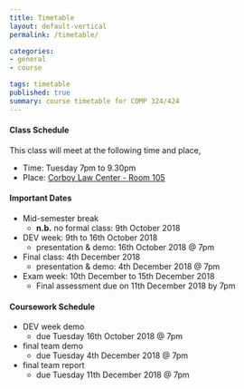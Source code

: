 ```yaml
---
title: Timetable
layout: default-vertical
permalink: /timetable/

categories:
- general
- course

tags: timetable
published: true
summary: course timetable for COMP 324/424
---
```


#### Class Schedule

This class will meet at the following time and place,

* Time: Tuesday 7pm to 9.30pm
* Place: [Corboy Law Center - Room 105](http://www.luc.edu/media/lucedu/wtc.pdf)

#### Important Dates

* Mid-semester break
	* **n.b.** no formal class: 9th October 2018
* DEV week: 9th to 16th October 2018
  * presentation & demo: 16th October 2018 @ 7pm
* Final class: 4th December 2018
	* presentation & demo: 4th December 2018 @ 7pm
* Exam week: 10th December to 15th December 2018
	* Final assessment due on 11th December 2018 by 7pm

#### Coursework Schedule

* DEV week demo
  * due Tuesday 16th October 2018 @ 7pm
* final team demo
  * due Tuesday 4th December 2018 @ 7pm
* final team report
  * due Tuesday 11th December 2018 @ 7pm
